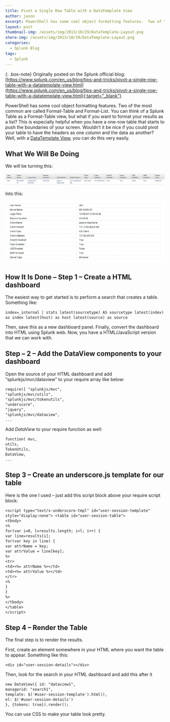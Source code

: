 ```yaml
---
title: Pivot a Single Row Table with a DataTemplate View
author: jason
excerpt: PowerShell has some cool object formatting features.  Two of the most common are called Format-Table and Format-List.  You can think of a Splunk Table as a Format-Table view, but what if you want to format your results as a list?  This is especially helpful when you have a one-row table that starts to push the boundaries of your screen.  Wouldn’t it be nice if you could pivot your table to have the headers as one column and the data as another?  Well, with a DataTemplate View, you can do this very easily.
layout: post
thumbnail-img: /assets/img/2013/10/29/DataTemplate-Layout.png
share-img: /assets/img/2013/10/29/DataTemplate-Layout.png
categories:
  - Splunk Blog
tags:
  - Splunk
---
```

{: .box-note}
Originally posted on the Splunk official blog: [https://www.splunk.com/en_us/blog/tips-and-tricks/pivot-a-single-row-table-with-a-datatemplate-view.html](https://www.splunk.com/en_us/blog/tips-and-tricks/pivot-a-single-row-table-with-a-datatemplate-view.html){:target="_blank"}

PowerShell has some cool object formatting features.  Two of the most common are called Format-Table and Format-List.  You can think of a Splunk Table as a Format-Table view, but what if you want to format your results as a list?  This is especially helpful when you have a one-row table that starts to push the boundaries of your screen.  Wouldn’t it be nice if you could pivot your table to have the headers as one column and the data as another?  Well, with a [DataTemplate View](http://docs.splunk.com/DocumentationStatic/WebFramework/1.0/compref_data.html), you can do this very easily.

## What We Will Be Doing
We will be turning this:

![table](/assets/img/2013/10/29/Table-Layout.png)

Into this:

![dataview](/assets/img/2013/10/29/DataTemplate-Layout.png)

## How It Is Done – Step 1 – Create a HTML dashboard
The easiest way to get started is to perform a search that creates a table.  Something like:

~~~
index=_internal | stats latest(sourcetype) AS sourcetype latest(index) as index latest(host) as host latest(source) as source
~~~

Then, save this as a new dashboard panel. Finally, convert the dashboard into HTML using Splunk web. Now, you have a HTML/JavaScript version that we can work with.

## Step – 2 – Add the DataView components to your dashboard
Open the source of your HTML dashboard and add “splunkjs/mvc/dataview” to your require array like below:

~~~
require([ "splunkjs/mvc",
"splunkjs/mvc/utils",
"splunkjs/mvc/tokenutils",
"underscore",
"jquery",
"splunkjs/mvc/dataview",
...
~~~

Add *DataView* to your require function as well:

~~~
function( mvc,
utils,
TokenUtils,
DataView,
...
~~~

## Step 3 – Create an underscore.js template for our table
Here is the one I used – just add this script block above your require script block:

~~~
<script type="text/x-underscore-tmpl" id="user-session-template" style="display:none"> <table id="user-session-table">
<tbody>
<%
for(var i=0, l=results.length; i<l; i++) {
var line=results[i];
for(var key in line) {
var attrName = key;
var attrValue = line[key];
%>
<tr>
<td><%= attrName %></td>
<td><%= attrValue %></td>
</tr>
<%
}
}
%>
</tbody>
</table>
</script>
~~~

## Step 4 – Render the Table
The final step is to render the results.

First, create an element somewhere in your HTML where you want the table to appear. Something like this:

~~~
<div id="user-session-details"></div>
~~~

Then, look for the search in your HTML dashboard and add this after it

~~~
new DataView({ id: "dataview1",
managerid: "search1",
template: $('#user-session-template').html(),
el: $('#user-session-details')
}, {tokens: true}).render();
~~~

You can use CSS to make your table look pretty.